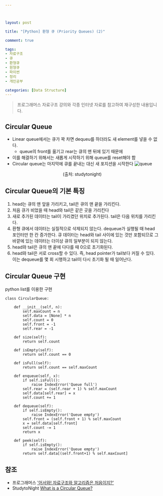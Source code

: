 ```yaml
---



layout: post

title: "[Python] 환형 큐 (Priority Queues) (2)"

comment: true

tags:
- 자료구조
- 큐
- 환형큐
- 원형큐
- 파이썬
- 정리
- 개인공부

categories: [Data Structure]
---
```

> 프로그래머스 자료구조 강의와 각종 인터넷 자료를 참고하여 재구성한 내용입니다.

## Circular Queue
- Linear queue에서는 큐가 꽉 차면 dequeu를 하더라도 새 element를 넣을 수 없다.
	- queue의 front를 옮기고 rear는 큐의 맨 뒤에 있기 때문에
- 이를 해결하기 위해서는 새롭게 시작하기 위해 queue를 reset해야 함
- Circular queue는 마지막에 큐를 끝내는 대신 새 포지션을 시작한다
![queue](https://www.studytonight.com/data-structures/images/linear-queue-full-2.png)
<center>(출처: studytonight)</center>

## Circular Queue의 기본 특징
1. head는 큐의 맨 앞을 가리키고, tail은 큐의 맨 끝을 가리킨다.
2. 처음 큐가 비었을 때 head와 tail은 같은 곳을 가리킨다
3. 새로 추가된 데이터는 tail이 가리켰던 위치로 추가된다. tail은 다음 위치를 가리킨다.
4. 환형 큐에서 데이터는 실질적으로 삭제되지 않는다. dequeue가 실행될 때 head 포인터만 한 칸 증가한다. 큐 데이터는 head와 tail 사이에 있는 것만 포함되므로 그 바깥에 있는 데이터는 더이상 큐의 일부분이 되지 않는다.
5. head와 tail은 큐의 맨 끝에 다다를 때 0으로 초기화된다.
6. head와 tail은 서로 cross할 수 있다. 즉, head pointer가 tail보다 커질 수 있다. 이는 dequeue를 몇 회 시행하고 tail이 다시 초기화 될 때 일어난다.

## Circular Queue 구현
python list를 이용한 구현
```
class CircularQueue:

	def __init__(self, n):
        self.maxCount = n
        self.data = [None] * n
        self.count = 0
        self.front = -1
        self.rear = -1

    def size(self):
    	return self.count

    def isEmpty(self):
    	return self.count == 0

    def isFull(self):
    	return self.count == self.maxCount

    def enqueue(self, x):
    	if self.isFull():
        	raise IndexError('Queue full')
        self.rear = (self.rear + 1) % self.maxCount
        self.data[self.rear] = x
        self.count += 1

    def dequeue(self):
    	if self.isEmpty():
            raise IndexError('Queue empty')
        self.front = (self.front + 1) % self.maxCount
        x = self.data[self.front]
        self.count -= 1
        return x

    def peek(self):
    	if self.isEmpty():
        	raise IndexError('Queue empty')
        return self.data[(self.front+1) % self.maxCount]

```

## 참조
- 프로그래머스 ['어서와! 자료구조와 알고리즘은 처음이지?'](https://programmers.co.kr/learn/courses/57)
- StudytoNight [What is a Circular Queue?](https://www.studytonight.com/data-structures/circular-queue)
